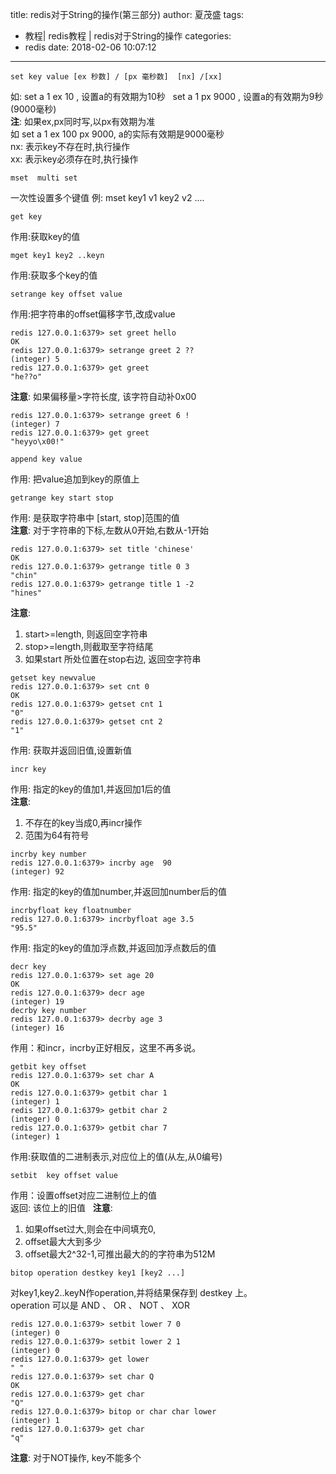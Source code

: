 title: redis对于String的操作(第三部分)
author: 夏茂盛
tags:
  - 教程| redis教程 | redis对于String的操作
categories:
  - redis
date: 2018-02-06 10:07:12
---
~~~
set key value [ex 秒数] / [px 毫秒数]  [nx] /[xx]
~~~
如: set a 1 ex 10 , 设置a的有效期为10秒
   set a 1 px 9000 , 设置a的有效期为9秒(9000毫秒)  
**注**: 如果ex,px同时写,以px有效期为准  
如 set a 1 ex 100 px 9000, a的实际有效期是9000毫秒  
nx: 表示key不存在时,执行操作  
xx: 表示key必须存在时,执行操作
~~~
mset  multi set
~~~
一次性设置多个键值
例: mset key1 v1 key2 v2 ....
~~~
get key 
~~~
作用:获取key的值
~~~
mget key1 key2 ..keyn
~~~
作用:获取多个key的值 
~~~
setrange key offset value
~~~
作用:把字符串的offset偏移字节,改成value
~~~
redis 127.0.0.1:6379> set greet hello
OK
redis 127.0.0.1:6379> setrange greet 2 ??
(integer) 5
redis 127.0.0.1:6379> get greet
"he??o"
~~~
**注意**: 如果偏移量>字符长度, 该字符自动补0x00
~~~
redis 127.0.0.1:6379> setrange greet 6 !
(integer) 7
redis 127.0.0.1:6379> get greet
"heyyo\x00!"
~~~
~~~
append key value
~~~
作用: 把value追加到key的原值上
~~~
getrange key start stop
~~~
作用: 是获取字符串中 [start, stop]范围的值  
**注意**: 对于字符串的下标,左数从0开始,右数从-1开始
~~~
redis 127.0.0.1:6379> set title 'chinese'
OK
redis 127.0.0.1:6379> getrange title 0 3
"chin"
redis 127.0.0.1:6379> getrange title 1 -2
"hines"
~~~  
**注意**:
1. start>=length, 则返回空字符串
2. stop>=length,则截取至字符结尾
3. 如果start 所处位置在stop右边, 返回空字符串  

~~~
getset key newvalue
redis 127.0.0.1:6379> set cnt 0
OK
redis 127.0.0.1:6379> getset cnt 1
"0"
redis 127.0.0.1:6379> getset cnt 2
"1"
~~~
作用: 获取并返回旧值,设置新值
~~~
incr key
~~~
作用: 指定的key的值加1,并返回加1后的值  
**注意**:
1. 不存在的key当成0,再incr操作
2. 范围为64有符号  

~~~
incrby key number
redis 127.0.0.1:6379> incrby age  90
(integer) 92
~~~
作用: 指定的key的值加number,并返回加number后的值
~~~
incrbyfloat key floatnumber
redis 127.0.0.1:6379> incrbyfloat age 3.5
"95.5"
~~~
作用: 指定的key的值加浮点数,并返回加浮点数后的值
~~~
decr key
redis 127.0.0.1:6379> set age 20
OK
redis 127.0.0.1:6379> decr age
(integer) 19
decrby key number
redis 127.0.0.1:6379> decrby age 3
(integer) 16
~~~
作用：和incr，incrby正好相反，这里不再多说。
~~~
getbit key offset
redis 127.0.0.1:6379> set char A
OK
redis 127.0.0.1:6379> getbit char 1
(integer) 1
redis 127.0.0.1:6379> getbit char 2
(integer) 0
redis 127.0.0.1:6379> getbit char 7
(integer) 1
~~~
作用:获取值的二进制表示,对应位上的值(从左,从0编号)
~~~
setbit  key offset value
~~~
作用：设置offset对应二进制位上的值  
返回: 该位上的旧值  
**注意**:  
1. 如果offset过大,则会在中间填充0,
2. offset最大大到多少
3. offset最大2^32-1,可推出最大的的字符串为512M  

~~~
bitop operation destkey key1 [key2 ...]
~~~
对key1,key2..keyN作operation,并将结果保存到 destkey 上。  
operation 可以是 AND 、 OR 、 NOT 、 XOR
~~~
redis 127.0.0.1:6379> setbit lower 7 0
(integer) 0
redis 127.0.0.1:6379> setbit lower 2 1
(integer) 0
redis 127.0.0.1:6379> get lower
" "
redis 127.0.0.1:6379> set char Q
OK
redis 127.0.0.1:6379> get char
"Q"
redis 127.0.0.1:6379> bitop or char char lower
(integer) 1
redis 127.0.0.1:6379> get char
"q"
~~~
**注意**: 对于NOT操作, key不能多个
